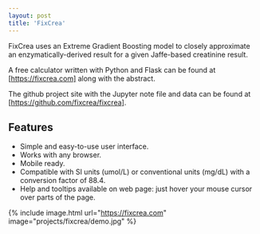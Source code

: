 ```yaml
---
layout: post
title: 'FixCrea'
---
```

FixCrea uses an Extreme Gradient Boosting model to closely approximate an enzymatically-derived result for a given Jaffe-based creatinine result.

A free calculator written with Python and Flask can be found at [https://fixcrea.com] along with the abstract.

The github project site with the Jupyter note file and data can be found at [https://github.com/fixcrea/fixcrea].

## Features
- Simple and easy-to-use user interface.
- Works with any browser.
- Mobile ready.
- Compatible with SI units (umol/L) or conventional units (mg/dL) with a conversion factor of 88.4.
- Help and tooltips available on web page: just hover your mouse cursor over parts of the page.

{% include image.html url="https://fixcrea.com" image="projects/fixcrea/demo.jpg" %}